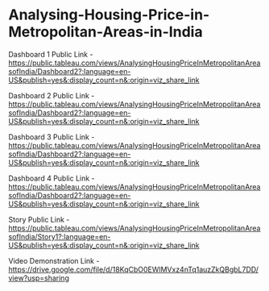 # Analysing-Housing-Price-in-Metropolitan-Areas-in-India


Dashboard 1 Public Link - https://public.tableau.com/views/AnalysingHousingPriceInMetropolitanAreasofIndia/Dashboard2?:language=en-US&publish=yes&:display_count=n&:origin=viz_share_link

Dashboard 2 Public Link - https://public.tableau.com/views/AnalysingHousingPriceInMetropolitanAreasofIndia/Dashboard2?:language=en-US&publish=yes&:display_count=n&:origin=viz_share_link

Dashboard 3 Public Link - https://public.tableau.com/views/AnalysingHousingPriceInMetropolitanAreasofIndia/Dashboard2?:language=en-US&publish=yes&:display_count=n&:origin=viz_share_link

Dashboard 4 Public Link - https://public.tableau.com/views/AnalysingHousingPriceInMetropolitanAreasofIndia/Dashboard2?:language=en-US&publish=yes&:display_count=n&:origin=viz_share_link

Story Public Link - https://public.tableau.com/views/AnalysingHousingPriceInMetropolitanAreasofIndia/Story1?:language=en-US&publish=yes&:display_count=n&:origin=viz_share_link


Video Demonstration Link - https://drive.google.com/file/d/18KqCbO0EWlMVxz4nTq1auzZkQBgbL7DD/view?usp=sharing
